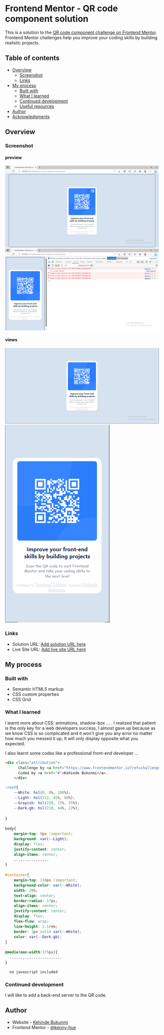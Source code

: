 # Frontend Mentor - QR code component solution

This is a solution to the [QR code component challenge on Frontend Mentor](https://www.frontendmentor.io/challenges/qr-code-component-iux_sIO_H). Frontend Mentor challenges help you improve your coding skills by building realistic projects. 

## Table of contents

- [Overview](#overview)
  - [Screenshot](#screenshot)
  - [Links](#links)
- [My process](#my-process)
  - [Built with](#built-with)
  - [What I learned](#what-i-learned)
  - [Continued development](#continued-development)
  - [Useful resources](#useful-resources)
- [Author](#author)
- [Acknowledgments](#acknowledgments)


## Overview

### Screenshot

#### preview
![](./project-done/pc.preview.PNG)
![](./project-done/andriod.preview.PNG)

#### views
![](./project-done/PC.view.PNG)
![](./project-done/andriod.view.PNG)

### Links

- Solution URL: [Add solution URL here]()
- Live Site URL: [Add live site URL here]()

## My process

### Built with

- Semantic HTML5 markup
- CSS custom properties
- CSS Grid

### What I learned

I learnt more about CSS: animations, shadow-box ... . I realized that patient is the only key for a web developers success, I almost gave up because as we know CSS is so complicated and it won't give you any error no matter how much you messed it up, It will only display opposite what you expected.

I also learnt some codes like a professional front-end developer ...

```html
<div class="attribution">
      Challenge by <a href="https://www.frontendmentor.io?ref=challenge" target="_blank">Frontend Mentor</a>.
      Coded by <a href="#">Kehinde Bukunmi</a>.
    </div>
```
```css
:root{
    --White: hsl(0, 0%, 100%);
    --Light: hsl(212, 45%, 89%);
    --Grayish: hsl(220, 15%, 55%);
    --Dark-gb: hsl(218, 44%, 22%);

}

body{
    margin-top: 9px !important;
    background: var(--Light);
    display: flex;
    justify-content: center;
    align-items: center;
    ................
}

#container{
    margin-top: 110px !important;
    background-color: var(--White);
    width: 20%;
    text-align: center;
    border-radius: 17px;
    align-items: center;
    justify-content: center;
    display: flex;
    flex-flow: wrap;
    line-height: 1.1rem;
    border: 1px solid var(--White);
    color: var(--Dark-gb);
}

@media(max-width:375px){
  ........................
}
```
```js
  no javascript included
```

### Continued development

I will like to add a back-end server to the QR code.

## Author

- Website - [Kehinde Bukunmi](https://www.your-site.com)
- Frontend Mentor - [@kenny-hue](https://www.frontendmentor.io/profile/kenny-hue)
